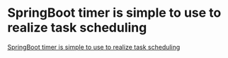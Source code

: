 # SpringBoot timer is simple to use to realize task scheduling
[SpringBoot timer is simple to use to realize task scheduling](https://aiwithcloud.com/2022/09/15/springboot_timer_is_simple_to_use_to_realize_task_scheduling/)